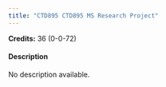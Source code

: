 ```yaml
---
title: "CTD895 CTD895 MS Research Project"
---
```

**Credits:** 36 (0-0-72)

#### Description
No description available.